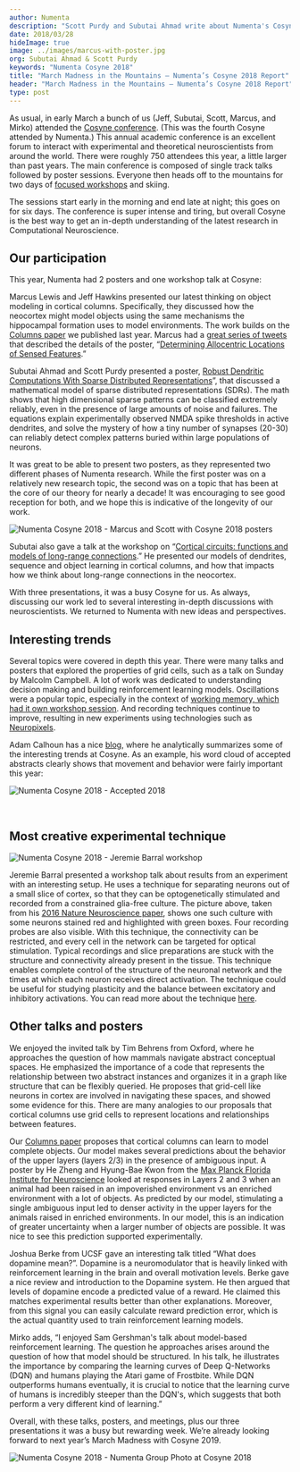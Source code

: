 ```yaml
---
author: Numenta
description: "Scott Purdy and Subutai Ahmad write about Numenta's Cosyne 2018 experience, where they share some of the posters and talks they found interesting. This Cosyne, we presented two posters and a workshop on our latest work. It was a busy but rewarding week, and we’re already looking forward to Cosyne 2019."
date: 2018/03/28
hideImage: true
image: ../images/marcus-with-poster.jpg
org: Subutai Ahmad & Scott Purdy
keywords: "Numenta Cosyne 2018"
title: "March Madness in the Mountains – Numenta’s Cosyne 2018 Report"
header: "March Madness in the Mountains – Numenta’s Cosyne 2018 Report"
type: post
---
```


As usual, in early March a bunch of us (Jeff, Subutai, Scott, Marcus, and Mirko) attended the [Cosyne conference](http://www.cosyne.org/c/index.php?title=Cosyne_18). (This was the fourth Cosyne attended by Numenta.) This annual academic conference is an excellent forum to interact with experimental and theoretical neuroscientists from around the world. There were roughly 750 attendees this year, a little larger than past years. The main conference is composed of single track talks followed by poster sessions. Everyone then heads off to the mountains for two days of [focused workshops](http://www.cosyne.org/c/index.php?title=Workshops) and skiing.

The sessions start early in the morning and end late at night; this goes on for six days. The conference is super intense and tiring, but overall Cosyne is the best way to get an in-depth understanding of the latest research in Computational Neuroscience.

## Our participation

This year, Numenta had 2 posters and one workshop talk at Cosyne:

Marcus Lewis and Jeff Hawkins presented our latest thinking on object modeling in cortical columns. Specifically, they discussed how the neocortex might model objects using the same mechanisms the hippocampal formation uses to model environments. The work builds on the [Columns paper](/resources/papers/a-theory-of-how-columns-in-the-neocortex-enable-learning-the-structure-of-the-world/) we published last year. Marcus had a [great series of tweets](https://twitter.com/mrcslws/status/971862980890521600) that described the details of the poster, “[Determining Allocentric Locations of Sensed Features](/resources/papers-videos-and-more/cosyne-2018-allocentric-locations-of-sensed-features/).”

Subutai Ahmad and Scott Purdy presented a poster, [Robust Dendritic Computations With Sparse Distributed Representations](/resources/papers-videos-and-more/cosyne-2018-sparse-distributed-representations/)”, that discussed a mathematical model of sparse distributed representations (SDRs). The math shows that high dimensional sparse patterns can be classified extremely reliably, even in the presence of large amounts of noise and failures. The equations explain experimentally observed NMDA spike thresholds in active dendrites, and solve the mystery of how a tiny number of synapses (20-30) can reliably detect complex patterns buried within large populations of neurons.

It was great to be able to present two posters, as they represented two different phases of Numenta research.  While the first poster was on a relatively new research topic, the second was on a topic that has been at the core of our theory for nearly a decade! It was encouraging to see good reception for both, and we hope this is indicative of the longevity of our work.

![Numenta Cosyne 2018 - Marcus and Scott with Cosyne 2018 posters](../images/marcus-and-scott-with-cosyne2018-posters.png)

Subutai also gave a talk at the workshop on “[Cortical circuits: functions and models of long-range connections](http://www.cosyne.org/c/index.php?title=Workshops2018_01_05).” He presented our models of dendrites, sequence and object learning in cortical columns, and how that impacts how we think about long-range connections in the neocortex.

With three presentations, it was a busy Cosyne for us. As always, discussing our work led to several interesting in-depth discussions with neuroscientists. We returned to Numenta with new ideas and perspectives.

## Interesting trends

Several topics were covered in depth this year. There were many talks and posters that explored the properties of grid cells, such as a talk on Sunday by Malcolm Campbell. A lot of work was dedicated to understanding decision making and building reinforcement learning models. Oscillations were a popular topic, especially in the context of [working memory, which had it own workshop session](http://www.cosyne.org/c/index.php?title=Workshops2018_02_02). And recording techniques continue to improve, resulting in new experiments using technologies such as [Neuropixels](http://www.ucl.ac.uk/neuropixels).

Adam Calhoun has a nice [blog](https://neuroecology.wordpress.com/2018/02/27/cosyne18-by-the-numbers/), where he analytically summarizes some of the interesting trends at Cosyne. As an example, his word cloud of accepted abstracts clearly shows that movement and behavior were fairly important this year:

![Numenta Cosyne 2018 - Accepted 2018](../images/accepted-2018.png)

</br>

## Most creative experimental technique

![Numenta Cosyne 2018 - Jeremie Barral workshop](../images/jeremie-barral.png)

Jeremie Barral presented a workshop talk about results from an experiment with an interesting setup. He uses a technique for separating neurons out of a small slice of cortex, so that they can be optogenetically stimulated and recorded from a constrained glia-free culture. The picture above, taken from his [2016 Nature Neuroscience paper](https://www.nature.com/articles/nn.4415), shows one such culture with some neurons stained red and highlighted with green boxes. Four recording probes are also visible. With this technique, the connectivity can be restricted, and every cell in the network can be targeted for optical stimulation. Typical recordings and slice preparations are stuck with the structure and connectivity already present in the tissue. This technique enables complete control of the structure of the neuronal network and the times at which each neuron receives direct activation. The technique could be useful for studying plasticity and the balance between excitatory and inhibitory activations. You can read more about the technique [here](https://www.ncbi.nlm.nih.gov/pmc/articles/PMC5548145/).

## Other talks and posters

We enjoyed the invited talk by Tim Behrens from Oxford, where he approaches the question of how mammals navigate abstract conceptual spaces. He emphasized the importance of a code that represents the relationship between two abstract instances and organizes it in a graph like structure that can be flexibly queried. He proposes that grid-cell like neurons in cortex are involved in navigating these spaces, and showed some evidence for this. There are many analogies to our proposals that cortical columns use grid cells to represent locations and relationships between features.

Our [Columns paper](/resources/papers/a-theory-of-how-columns-in-the-neocortex-enable-learning-the-structure-of-the-world/) proposes that cortical columns can learn to model complete objects. Our model makes several predictions about the behavior of the upper layers (layers 2/3) in the presence of ambiguous input. A poster by He Zheng and Hyung-Bae Kwon from the [Max Planck Florida Institute for Neuroscience](https://www.maxplanckflorida.org/) looked at responses in Layers 2 and 3 when an animal had been raised in an impoverished environment vs an enriched environment with a lot of objects. As predicted by our model, stimulating a single ambiguous input led to denser activity in the upper layers for the animals raised in enriched environments. In our model, this is an indication of greater uncertainty when a larger number of objects are possible. It was nice to see this prediction supported experimentally.

Joshua Berke from UCSF gave an interesting talk titled “What does dopamine mean?”. Dopamine is a neuromodulator that is heavily linked with reinforcement learning in the brain and overall motivation levels. Berke gave a nice review and introduction to the Dopamine system. He then argued that levels of dopamine encode a predicted value of a reward. He claimed this matches experimental results better than other explanations. Moreover, from this signal you can easily calculate reward prediction error, which is the actual quantity used to train reinforcement learning models.

Mirko adds, “I enjoyed Sam Gershman's talk about model-based reinforcement learning. The question he approaches arises around the question of how that model should be structured. In his talk, he illustrates the importance by comparing the learning curves of Deep Q-Networks (DQN) and humans playing the Atari game of Frostbite. While DQN outperforms humans eventually, it is crucial to notice that the learning curve of humans is incredibly steeper than the DQN's, which suggests that both perform a very different kind of learning.”

Overall, with these talks, posters, and meetings, plus our three presentations it was a busy but rewarding week. We’re already looking forward to next year’s March Madness with Cosyne 2019.

![Numenta Cosyne 2018 - Numenta Group Photo at Cosyne 2018](../images/numenta-group-photo.jpg)

